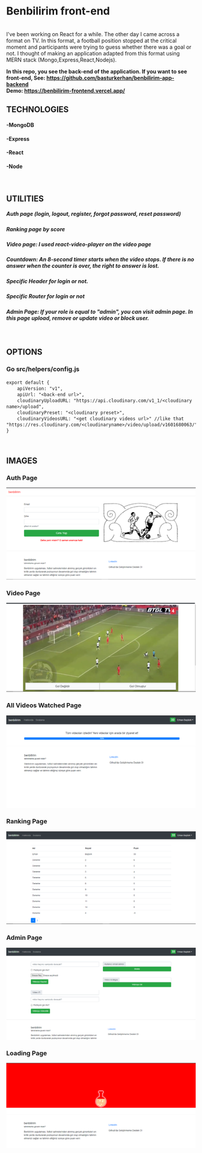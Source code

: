 # Benbilirim front-end
<br>
I've been working on React for a while. The other day I came across a format on TV. In this format, a football position stopped at the critical moment and participants were trying to guess whether there was a goal or not. I thought of making an application adapted from this format using MERN stack (Mongo,Express,React,Nodejs). 

**In this repo, you see the back-end of the application. If you want to see front-end, See: https://github.com/basturkerhan/benbilirim-app-backend**
<br>
**Demo: https://benbilirim-frontend.vercel.app/**
<br>

## TECHNOLOGIES
#### -MongoDB
#### -Express
#### -React
#### -Node
<br>

## UTILITIES
##### Auth page (login, logout, register, forgot password, reset password)
##### Ranking page by score
##### Video page: I used react-video-player on the video page
##### Countdown: An 8-second timer starts when the video stops. If there is no answer when the counter is over, the right to answer is lost.
##### Specific Header for login or not.
##### Specific Router for login or not
##### Admin Page: If your role is equal to "admin", you can visit admin page. In this page upload, remove or update video or block user.
<br>

## OPTIONS
### Go src/helpers/config.js

```
export default {
    apiVersion: "v1",
    apiUrl: "<back-end url>",
    cloudinaryUploadURL: "https://api.cloudinary.com/v1_1/<cloudinary name>/upload",
    cloudinaryPreset: "<cloudinary preset>",
    cloudinaryVideosURL: "<get cloudinary videos url>" //like that "https://res.cloudinary.com/<cloudinaryname>/video/upload/v1601680063/"
}
```
<br>


## IMAGES
### Auth Page
![Screenshot](https://github.com/basturkerhan/benbilirim-app-frontend/blob/main/app-images/1.PNG)
### Video Page
![Screenshot](https://github.com/basturkerhan/benbilirim-app-frontend/blob/main/app-images/2.PNG)
### All Videos Watched Page
![Screenshot](https://github.com/basturkerhan/benbilirim-app-frontend/blob/main/app-images/3.PNG)
### Ranking Page
![Screenshot](https://github.com/basturkerhan/benbilirim-app-frontend/blob/main/app-images/4.PNG)
### Admin Page
![Screenshot](https://github.com/basturkerhan/benbilirim-app-frontend/blob/main/app-images/5.PNG)
### Loading Page
![Screenshot](https://github.com/basturkerhan/benbilirim-app-frontend/blob/main/app-images/6.PNG)
